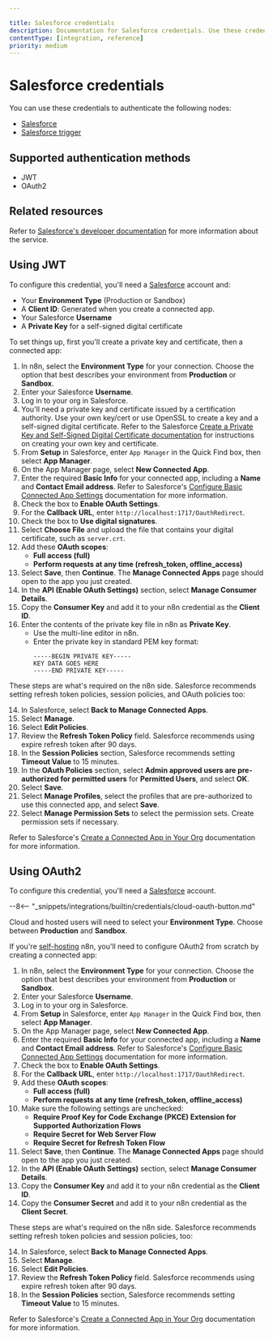 ```yaml
---

title: Salesforce credentials
description: Documentation for Salesforce credentials. Use these credentials to authenticate Salesforce in n8n, a workflow automation platform.
contentType: [integration, reference]
priority: medium
---
```


# Salesforce credentials

You can use these credentials to authenticate the following nodes:

- [Salesforce](/integrations/builtin/app-nodes/n8n-nodes-base.salesforce.md)
- [Salesforce trigger](/integrations/builtin/trigger-nodes/n8n-nodes-base.salesforcetrigger.md)

## Supported authentication methods

- JWT
- OAuth2

## Related resources

Refer to [Salesforce's developer documentation](https://developer.salesforce.com/docs/atlas.en-us.sfdx_dev.meta/sfdx_dev/sfdx_dev_intro.htm) for more information about the service.

## Using JWT

To configure this credential, you'll need a [Salesforce](https://www.salesforce.com/) account and:

- Your **Environment Type** (Production or Sandbox)
- A **Client ID**: Generated when you create a connected app.
- Your Salesforce **Username**
- A **Private Key** for a self-signed digital certificate

To set things up, first you'll create a private key and certificate, then a connected app:

1. In n8n, select the **Environment Type** for your connection. Choose the option that best describes your environment from **Production** or **Sandbox**.
2. Enter your Salesforce **Username**.
1. Log in to your org in Salesforce.
2. You'll need a private key and certificate issued by a certification authority. Use your own key/cert or use OpenSSL to create a key and a self-signed digital certificate. Refer to the Salesforce [Create a Private Key and Self-Signed Digital Certificate documentation](https://developer.salesforce.com/docs/atlas.en-us.sfdx_dev.meta/sfdx_dev/sfdx_dev_auth_key_and_cert.htm) for instructions on creating your own key and certificate.
3. From **Setup** in Salesforce, enter `App Manager` in the Quick Find box, then select **App Manager**.
3. On the App Manager page, select **New Connected App**.
4. Enter the required **Basic Info** for your connected app, including a **Name** and **Contact Email address**. Refer to Salesforce's [Configure Basic Connected App Settings](https://help.salesforce.com/s/articleView?id=sf.connected_app_create_basics.htm&type=5) documentation for more information.
5. Check the box to **Enable OAuth Settings**.
6. For the **Callback URL**, enter `http://localhost:1717/OauthRedirect`.
7. Check the box to **Use digital signatures**.
8. Select **Choose File** and upload the file that contains your digital certificate, such as `server.crt`.
9. Add these **OAuth scopes**:
	- **Full access (full)**
	- **Perform requests at any time (refresh_token, offline_access)**
10. Select **Save**, then **Continue**. The **Manage Connected Apps** page should open to the app you just created.
11. In the **API (Enable OAuth Settings)** section, select **Manage Consumer Details**.
12. Copy the **Consumer Key** and add it to your n8n credential as the **Client ID**.
13. Enter the contents of the private key file in n8n as **Private Key**.
	- Use the multi-line editor in n8n.
	- Enter the private key in standard PEM key format:
        ```
        -----BEGIN PRIVATE KEY-----
        KEY DATA GOES HERE
        -----END PRIVATE KEY-----
        ```

These steps are what's required on the n8n side. Salesforce recommends setting refresh token policies, session policies, and OAuth policies too:

14. In Salesforce, select **Back to Manage Connected Apps**.
15. Select **Manage**.
16. Select **Edit Policies**.
17. Review the **Refresh Token Policy** field. Salesforce recommends using expire refresh token after 90 days.
18. In the **Session Policies** section, Salesforce recommends setting **Timeout Value** to 15 minutes.
19. In the **OAuth Policies** section, select **Admin approved users are pre-authorized for permitted users** for **Permitted Users**, and select **OK**.
20. Select **Save**.
21. Select **Manage Profiles**, select the profiles that are pre-authorized to use this connected app, and select **Save**.
22. Select **Manage Permission Sets** to select the permission sets. Create permission sets if necessary.

Refer to Salesforce's [Create a Connected App in Your Org](https://developer.salesforce.com/docs/atlas.en-us.sfdx_dev.meta/sfdx_dev/sfdx_dev_auth_connected_app.htm) documentation for more information.


## Using OAuth2

To configure this credential, you'll need a [Salesforce](https://www.salesforce.com/) account.

--8<-- "_snippets/integrations/builtin/credentials/cloud-oauth-button.md"

Cloud and hosted users will need to select your **Environment Type**. Choose between **Production** and **Sandbox**.

If you're [self-hosting](/hosting/index.md) n8n, you'll need to configure OAuth2 from scratch by creating a connected app:

1. In n8n, select the **Environment Type** for your connection. Choose the option that best describes your environment from **Production** or **Sandbox**.
2. Enter your Salesforce **Username**.
1. Log in to your org in Salesforce.
3. From **Setup** in Salesforce, enter `App Manager` in the Quick Find box, then select **App Manager**.
3. On the App Manager page, select **New Connected App**.
4. Enter the required **Basic Info** for your connected app, including a **Name** and **Contact Email address**. Refer to Salesforce's [Configure Basic Connected App Settings](https://help.salesforce.com/s/articleView?id=sf.connected_app_create_basics.htm&type=5) documentation for more information.
5. Check the box to **Enable OAuth Settings**.
6. For the **Callback URL**, enter `http://localhost:1717/OauthRedirect`.
9. Add these **OAuth scopes**:
	- **Full access (full)**
	- **Perform requests at any time (refresh_token, offline_access)**
10. Make sure the following settings are unchecked:
	- **Require Proof Key for Code Exchange (PKCE) Extension for Supported Authorization Flows**
	- **Require Secret for Web Server Flow**
	- **Require Secret for Refresh Token Flow**
10. Select **Save**, then **Continue**. The **Manage Connected Apps** page should open to the app you just created.
11. In the **API (Enable OAuth Settings)** section, select **Manage Consumer Details**.
12. Copy the **Consumer Key** and add it to your n8n credential as the **Client ID**.
13. Copy the **Consumer Secret** and add it to your n8n credential as the **Client Secret**.

These steps are what's required on the n8n side. Salesforce recommends setting refresh token policies and session policies, too:

14. In Salesforce, select **Back to Manage Connected Apps**.
15. Select **Manage**.
16. Select **Edit Policies**.
17. Review the **Refresh Token Policy** field. Salesforce recommends using expire refresh token after 90 days.
18. In the **Session Policies** section, Salesforce recommends setting **Timeout Value** to 15 minutes.

Refer to Salesforce's [Create a Connected App in Your Org](https://developer.salesforce.com/docs/atlas.en-us.sfdx_dev.meta/sfdx_dev/sfdx_dev_auth_connected_app.htm) documentation for more information.
